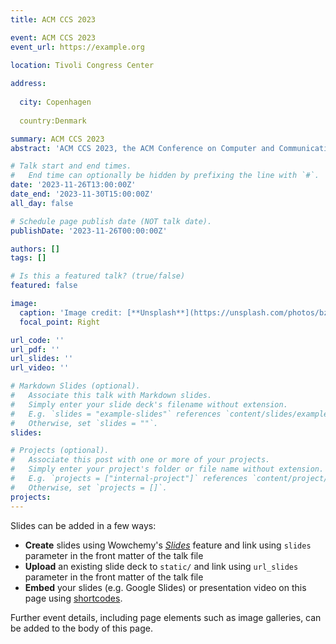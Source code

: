 ```yaml
---
title: ACM CCS 2023

event: ACM CCS 2023
event_url: https://example.org

location: Tivoli Congress Center 
 
address:
  
  city: Copenhagen 
 
  country:Denmark

summary: ACM CCS 2023
abstract: 'ACM CCS 2023, the ACM Conference on Computer and Communications Security, is a premier event in the field of computer security and privacy. It provides a platform for researchers, practitioners, and experts to come together and discuss the latest advancements, challenges, and innovations in the realm of cybersecurity. With a rich history of fostering cutting-edge research, ACM CCS 2023 promises to be an influential gathering that showcases groundbreaking research papers, keynotes from leading experts, and opportunities for networking and collaboration in the ever-evolving field of computer and communications security.'

# Talk start and end times.
#   End time can optionally be hidden by prefixing the line with `#`.
date: '2023-11-26T13:00:00Z'
date_end: '2023-11-30T15:00:00Z'
all_day: false

# Schedule page publish date (NOT talk date).
publishDate: '2023-11-26T00:00:00Z'

authors: []
tags: []

# Is this a featured talk? (true/false)
featured: false

image:
  caption: 'Image credit: [**Unsplash**](https://unsplash.com/photos/bzdhc5b3Bxs)'
  focal_point: Right

url_code: ''
url_pdf: ''
url_slides: ''
url_video: ''

# Markdown Slides (optional).
#   Associate this talk with Markdown slides.
#   Simply enter your slide deck's filename without extension.
#   E.g. `slides = "example-slides"` references `content/slides/example-slides.md`.
#   Otherwise, set `slides = ""`.
slides:

# Projects (optional).
#   Associate this post with one or more of your projects.
#   Simply enter your project's folder or file name without extension.
#   E.g. `projects = ["internal-project"]` references `content/project/deep-learning/index.md`.
#   Otherwise, set `projects = []`.
projects:
---
```


Slides can be added in a few ways:

- **Create** slides using Wowchemy's [_Slides_](https://wowchemy.com/docs/managing-content/#create-slides) feature and link using `slides` parameter in the front matter of the talk file
- **Upload** an existing slide deck to `static/` and link using `url_slides` parameter in the front matter of the talk file
- **Embed** your slides (e.g. Google Slides) or presentation video on this page using [shortcodes](https://wowchemy.com/docs/writing-markdown-latex/).

Further event details, including page elements such as image galleries, can be added to the body of this page.
